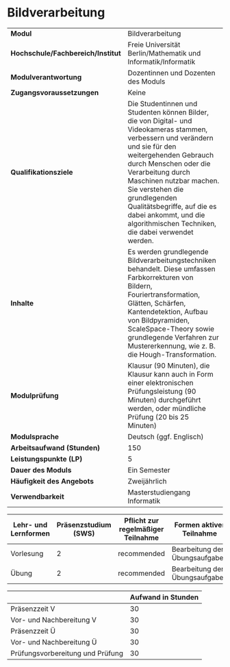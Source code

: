 # Bildverarbeitung
|                                    |   |
|------------------------------------|---|
|**Modul**                           | Bildverarbeitung |
|**Hochschule/Fachbereich/Institut** | Freie Universität Berlin/Mathematik und Informatik/Informatik |
|**Modulverantwortung**              | Dozentinnen und Dozenten des Moduls |
|**Zugangsvoraussetzungen**          | Keine |
|**Qualifikationsziele**             | Die Studentinnen und Studenten können Bilder, die von Digital- und Videokameras stammen, verbessern und verändern und sie für den weitergehenden Gebrauch durch Menschen oder die Verarbeitung durch Maschinen nutzbar machen. Sie verstehen die grundlegenden Qualitätsbegriffe, auf die es dabei ankommt, und die algorithmischen Techniken, die dabei verwendet werden. |
|**Inhalte**                         | Es werden grundlegende Bildverarbeitungstechniken behandelt. Diese umfassen Farbkorrekturen von Bildern, Fouriertransformation, Glätten, Schärfen, Kantendetektion, Aufbau von Bildpyramiden, ScaleSpace-Theory sowie grundlegende Verfahren zur Mustererkennung, wie z. B. die Hough-Transformation. |
|**Modulprüfung**                    | Klausur (90 Minuten), die Klausur kann auch in Form einer elektronischen Prüfungsleistung (90 Minuten) durchgeführt werden, oder mündliche Prüfung (20 bis 25 Minuten) |
|**Modulsprache**                    | Deutsch (ggf. Englisch) |
|**Arbeitsaufwand (Stunden)**        | 150 |
|**Leistungspunkte (LP)**            | 5 |
|**Dauer des Moduls**                | Ein Semester |
|**Häufigkeit des Angebots**         | Zweijährlich |
|**Verwendbarkeit**                  | Masterstudiengang Informatik |

| Lehr- und Lernformen | Präsenzstudium <br> (SWS) | Pflicht zur regelmäßiger Teilnahme | Formen aktiver Teilnahme |
| ---------------------|---------------------------|------------------------------------|------------------------- |
| Vorlesung            | 2                         | recommended                        | Bearbeitung der Übungsaufgaben |
| Übung                | 2                         | recommended                        | Bearbeitung der Übungsaufgaben |

|   | Aufwand in Stunden |
| - |--------------------|
| Präsenzzeit V                            | 30    |
| Vor- und Nachbereitung V                 | 30    |
| Präsenzzeit Ü                            | 30    |
| Vor- und Nachbereitung Ü                 | 30    |
| Prüfungsvorbereitung und Prüfung         | 30    |
